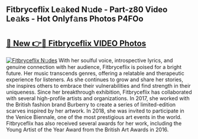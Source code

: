 ## Fitbryceflix Le𝚊ked N𝚞de - Part-z80 Video Le𝚊ks - Hot Onlyf𝚊ns Photos P4FOo

# <h2><a href="http://ab11402.deff.icu/?id=Fitbryceflix">🔗 New 👉🔴 Fitbryceflix VIDEO Photos</a></h2>

[![Fitbryceflix N𝚞des](https://i.imgur.com/rIISA9y.gif)](http://ab11402.deff.icu/?id=Fitbryceflix)
With her soulful voice, introspective lyrics, and genuine connection with her audience, Fitbryceflix is poised for a bright future. Her music transcends genres, offering a relatable and therapeutic experience for listeners. As she continues to grow and share her stories, she inspires others to embrace their vulnerabilities and find strength in their uniqueness. Since her breakthrough exhibition, Fitbryceflix has collaborated with several high-profile artists and organizations. In 2017, she worked with the British fashion brand Burberry to create a series of limited-edition scarves inspired by her artwork. In 2018, she was invited to participate in the Venice Biennale, one of the most prestigious art events in the world. Fitbryceflix has also received several awards for her work, including the Young Artist of the Year Award from the British Art Awards in 2016.
